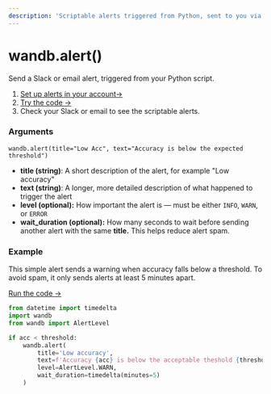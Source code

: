 ```yaml
---
description: 'Scriptable alerts triggered from Python, sent to you via Slack or email'
---
```


# wandb.alert\(\)

Send a Slack or email alert, triggered from your Python script.

1. [Set up alerts in your account→](../ref/app/features/alerts.md)
2. [Try the code →](http://tiny.cc/wb-alerts)
3. Check your Slack or email to see the scriptable alerts.

### Arguments

`wandb.alert(title="Low Acc", text="Accuracy is below the expected threshold")`

* **title \(string\)**: A short description of the alert, for example "Low accuracy"
* **text \(string\)**: A longer, more detailed description of what happened to trigger the alert
* **level \(optional\):** How important the alert is — must be either `INFO`, `WARN`, or `ERROR`
* **wait\_duration \(optional\):** How many seconds to wait before sending another alert with the same **title.** This helps reduce alert spam.

### Example

This simple alert sends a warning when accuracy falls below a threshold. To avoid spam, it only sends alerts at least 5 minutes apart.

[Run the code →](http://tiny.cc/wb-alerts)

```python
from datetime import timedelta
import wandb
from wandb import AlertLevel

if acc < threshold:
    wandb.alert(
        title='Low accuracy', 
        text=f'Accuracy {acc} is below the acceptable theshold {threshold}',
        level=AlertLevel.WARN,
        wait_duration=timedelta(minutes=5)
    )
```

